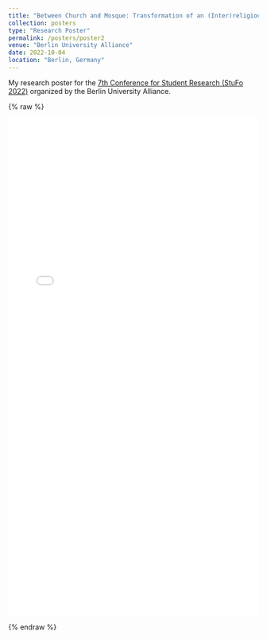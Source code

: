 ```yaml
---
title: "Between Church and Mosque: Transformation of an (Inter)religious Site in Hamburg"
collection: posters
type: "Research Poster"
permalink: /posters/poster2
venue: "Berlin University Alliance"
date: 2022-10-04
location: "Berlin, Germany"
---
```


My research poster for the [7th Conference for Student Research (StuFo 2022)](https://www.berlin-university-alliance.de/en/commitments/teaching-learning/sturop/conference/Archiv/conference-2022/index.html) organized by the Berlin University Alliance.

{% raw %}
<iframe src="/files/poster2.pdf" width="100%" height="1000px" frameborder="0"></iframe>

{% endraw %}

